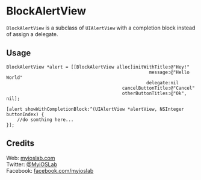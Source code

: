 BlockAlertView
==============

```BlockAlertView``` is a subclass of ```UIAlertView``` with a completion block instead of assign a delegate.

Usage
--

```
BlockAlertView *alert = [[BlockAlertView alloc]initWithTitle:@"Hey!"
                                                     message:@"Hello World"
                                                    delegate:nil
                                           cancelButtonTitle:@"Cancel"
                                           otherButtonTitles:@"Ok", nil];
    
[alert showWithCompletionBlock:^(UIAlertView *alertView, NSInteger buttonIndex) {
    //do somthing here...
}];
```

Credits
--

Web: [myioslab.com][1]  
Twitter: [@MyiOSLab][2]  
Facebook: [facebook.com/myioslab][3]  
  
  [1]: http://www.myioslab.com "MyiOSLab.com"
  [2]: http://twitter.com/myioslab "MyiOSLab on Twitter"
  [3]: http://www.facebook.com/myioslab "MyiOSLab on Facebook"
